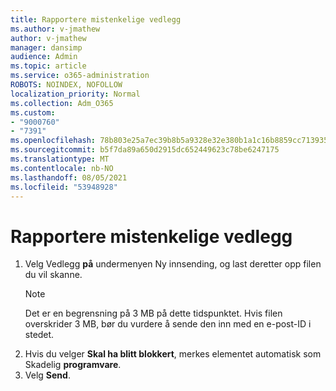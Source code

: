```yaml
---
title: Rapportere mistenkelige vedlegg
ms.author: v-jmathew
author: v-jmathew
manager: dansimp
audience: Admin
ms.topic: article
ms.service: o365-administration
ROBOTS: NOINDEX, NOFOLLOW
localization_priority: Normal
ms.collection: Adm_O365
ms.custom:
- "9000760"
- "7391"
ms.openlocfilehash: 78b803e25a7ec39b8b5a9328e32e380b1a1c16b8859cc713935f38590b1bf3ea
ms.sourcegitcommit: b5f7da89a650d2915dc652449623c78be6247175
ms.translationtype: MT
ms.contentlocale: nb-NO
ms.lasthandoff: 08/05/2021
ms.locfileid: "53948928"
---
```

# <a name="report-suspicious-attachments"></a>Rapportere mistenkelige vedlegg

1. Velg Vedlegg **på** undermenyen Ny innsending, og last deretter opp filen du vil skanne.
    > [!NOTE]
    > Det er en begrensning på 3 MB på dette tidspunktet. Hvis filen overskrider 3 MB, bør du vurdere å sende den inn med en e-post-ID i stedet.
2. Hvis du velger **Skal ha blitt blokkert**, merkes elementet automatisk som Skadelig **programvare**.
3. Velg **Send**.
